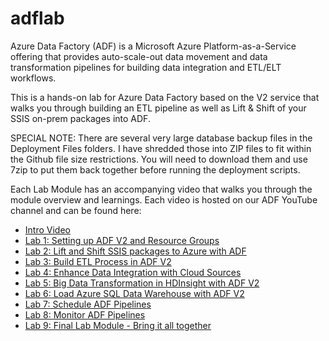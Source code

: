 # adflab

Azure Data Factory (ADF) is a Microsoft Azure Platform-as-a-Service offering that provides auto-scale-out data movement and data transformation pipelines for building data integration and ETL/ELT workflows.

This is a hands-on lab for Azure Data Factory based on the V2 service that walks you through building an ETL pipeline as well as Lift & Shift of your SSIS on-prem packages into ADF.

SPECIAL NOTE: There are several very large database backup files in the Deployment Files folders. I have shredded those into ZIP files to fit within the Github file size restrictions. You will need to download them and use 7zip to put them back together before running the deployment scripts.

Each Lab Module has an accompanying video that walks you through the module overview and learnings. Each video is hosted on our ADF YouTube channel and can be found here:

* [Intro Video](https://www.youtube.com/watch?v=idQjGLSHAA4)
* [Lab 1: Setting up ADF V2 and Resource Groups](https://www.youtube.com/watch?v=q463H15kGng)
* [Lab 2: Lift and Shift SSIS packages to Azure with ADF](https://www.youtube.com/watch?v=iCQdg6EMjP8)
* [Lab 3: Build ETL Process in ADF V2](https://www.youtube.com/watch?v=_41oR4g7f8Y)
* [Lab 4: Enhance Data Integration with Cloud Sources](https://www.youtube.com/watch?v=oWBQE1ecaPc)
* [Lab 5: Big Data Transformation in HDInsight with ADF V2](https://www.youtube.com/watch?v=G51jhOQzkwc&t=5s)
* [Lab 6: Load Azure SQL Data Warehouse with ADF V2](https://www.youtube.com/watch?v=09gd-U9PF48)
* [Lab 7: Schedule ADF Pipelines](https://www.youtube.com/watch?v=NF9B8BiJIRQ)
* [Lab 8: Monitor ADF Pipelines](https://www.youtube.com/watch?v=XQET83eBfcY)
* [Lab 9: Final Lab Module - Bring it all together](https://www.youtube.com/watch?v=c6Re1Fem5tA)
